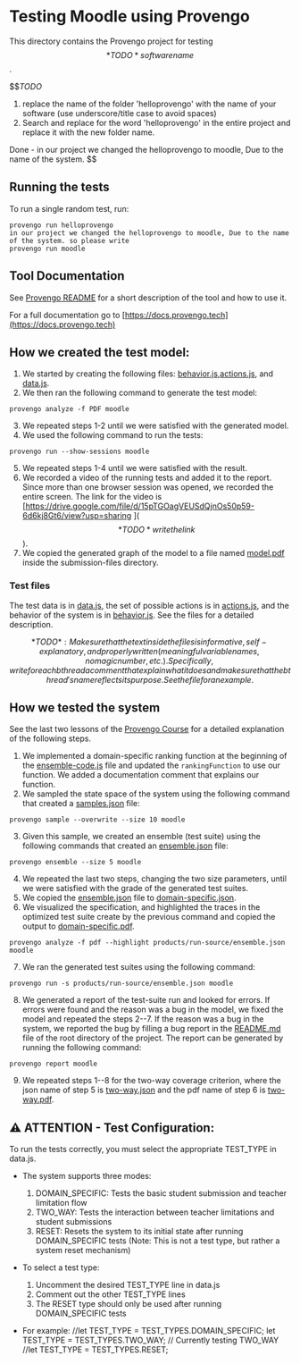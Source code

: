 # Testing Moodle using Provengo
This directory contains the Provengo project for testing $$*TODO* software name$$.

$$*TODO* 
1. replace the name of the folder 'helloprovengo' with the name of your software (use underscore/title case to avoid spaces)
2. Search and replace for the word 'helloprovengo' in the entire project and replace it with the new folder name. 

Done - 
in our project we changed the helloprovengo to moodle, Due to the name of the system. 
$$

## Running the tests
To run a single random test, run:
```shell 
provengo run helloprovengo
in our project we changed the helloprovengo to moodle, Due to the name of the system. so please write
provengo run moodle 
```

## Tool Documentation
See [Provengo README](moodle/README.md) for a short description of the tool and how to use it.


For a full documentation go to [https://docs.provengo.tech](https://docs.provengo.tech)

## How we created the test model:
1. We started by creating the following files: [behavior.js](moodle/spec/js/behavior.js),[actions.js](moodle/spec/js/actions.js), and [data.js](moodle/data/data.js).
2. We then ran the following command to generate the test model:
```shell
provengo analyze -f PDF moodle   
```
3. We repeated steps 1-2 until we were satisfied with the generated model.
4. We used the following command to run the tests:
```shell
provengo run --show-sessions moodle
```
5. We repeated steps 1-4 until we were satisfied with the result.
6. We recorded a video of the running tests and added it to the report. Since more than one browser session was opened, we recorded the entire screen. The link for the video is [https://drive.google.com/file/d/15pTGOagVEUSdQjnOs50p59-6d6kj8Gt6/view?usp=sharing ]($$*TODO* write the link$$).
7. We copied the generated graph of the model to a file named [model.pdf](submission-files/model.pdf) inside the submission-files directory.

### Test files
The test data is in [data.js](moodle/data/data.js), the set of possible actions is in [actions.js](moodle/spec/js/actions.js), and the behavior of the system is in [behavior.js](moodle/spec/js/behavior.js).
See the files for a detailed description.

$$*TODO*: Make sure that the text inside the files is informative, self-explanatory, and properly written (meaningful variable names, no magic number, etc.). Specifically, write for each bthread a comment that explain what it does and make sure that the bthread's name reflects its purpose. See the file for an example.$$

## How we tested the system
See the last two lessons of the [Provengo Course](https://provengo.github.io/Course/Online%20Course/0.9.5/index.html) for a detailed explanation of the following steps.

1. We implemented a domain-specific ranking function at the beginning of the [ensemble-code.js](moodle/meta-spec/ensemble-code.js) file and updated the `rankingFunction` to use our function. We added a documentation comment that explains our function.
2. We sampled the state space of the system using the following command that created a [samples.json](moodle/products/run-source/samples.json) file:
```shell
provengo sample --overwrite --size 10 moodle
```
3. Given this sample, we created an ensemble (test suite) using the following commands that created an [ensemble.json](moodle/products/run-source/ensemble.json) file:
```shell
provengo ensemble --size 5 moodle
```
4. We repeated the last two steps, changing the two size parameters, until we were satisfied with the grade of the generated test suites.
5. We copied the [ensemble.json](moodle/products/run-source/ensemble.json) file to [domain-specific.json](submission-files/domain-specific.json).
6. We visualized the specification, and highlighted the traces in the optimized test suite create by the previous command and copied the output to [domain-specific.pdf](submission-files/domain-specific.pdf).
```shell
provengo analyze -f pdf --highlight products/run-source/ensemble.json moodle
```
7. We ran the generated test suites using the following command:
```shell
provengo run -s products/run-source/ensemble.json moodle 
```
8. We generated a report of the test-suite run and looked for errors. If errors were found and the reason was a bug in the model, we fixed the model and repeated the steps 2--7. If the reason was a bug in the system, we reported the bug by filling a bug report in the [README.md](../README.md) file of the root directory of the project. The report can be generated by running the following command:
```shell
provengo report moodle
```
9. We repeated steps 1--8 for the two-way coverage criterion, where the json name of step 5 is [two-way.json](submission-files/two-way.json) and the pdf name of step 6 is [two-way.pdf](submission-files/two-way.pdf).


## ⚠️ ATTENTION - Test Configuration:
To run the tests correctly, you must select the appropriate TEST_TYPE in data.js.

* The system supports three modes:
    1. DOMAIN_SPECIFIC: Tests the basic student submission and teacher limitation flow
    2. TWO_WAY: Tests the interaction between teacher limitations and student submissions
    3. RESET: Resets the system to its initial state after running DOMAIN_SPECIFIC tests (Note: This is not a test type, but rather a system reset mechanism)

* To select a test type:
    1. Uncomment the desired TEST_TYPE line in data.js
    2. Comment out the other TEST_TYPE lines
    3. The RESET type should only be used after running DOMAIN_SPECIFIC tests

* For example:
        //let TEST_TYPE = TEST_TYPES.DOMAIN_SPECIFIC; 
        let TEST_TYPE = TEST_TYPES.TWO_WAY;  // Currently testing TWO_WAY
        //let TEST_TYPE = TEST_TYPES.RESET;